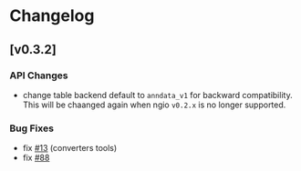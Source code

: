 # Changelog

## [v0.3.2]

### API Changes

- change table backend default to `anndata_v1` for backward compatibility. This will be chaanged again when ngio `v0.2.x` is no longer supported.

### Bug Fixes

- fix [#13](https://github.com/fractal-analytics-platform/fractal-converters-tools/issues/13) (converters tools)
- fix [#88](https://github.com/fractal-analytics-platform/ngio/issues/88)
